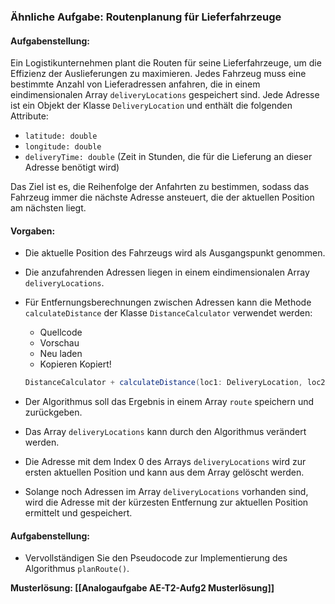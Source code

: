 ### Ähnliche Aufgabe: Routenplanung für Lieferfahrzeuge

#### Aufgabenstellung:

Ein Logistikunternehmen plant die Routen für seine Lieferfahrzeuge, um die Effizienz der Auslieferungen zu maximieren. Jedes Fahrzeug muss eine bestimmte Anzahl von Lieferadressen anfahren, die in einem eindimensionalen Array `deliveryLocations` gespeichert sind. Jede Adresse ist ein Objekt der Klasse `DeliveryLocation` und enthält die folgenden Attribute:

- `latitude: double`
- `longitude: double`
- `deliveryTime: double` (Zeit in Stunden, die für die Lieferung an dieser Adresse benötigt wird)

Das Ziel ist es, die Reihenfolge der Anfahrten zu bestimmen, sodass das Fahrzeug immer die nächste Adresse ansteuert, die der aktuellen Position am nächsten liegt.

#### Vorgaben:

- Die aktuelle Position des Fahrzeugs wird als Ausgangspunkt genommen.
- Die anzufahrenden Adressen liegen in einem eindimensionalen Array `deliveryLocations`.
- Für Entfernungsberechnungen zwischen Adressen kann die Methode `calculateDistance` der Klasse `DistanceCalculator` verwendet werden:
    
    - Quellcode
    - Vorschau
    - Neu laden
    - Kopieren Kopiert!
    
    ```java
    DistanceCalculator + calculateDistance(loc1: DeliveryLocation, loc2: DeliveryLocation): double { static }
    ```
    
- Der Algorithmus soll das Ergebnis in einem Array `route` speichern und zurückgeben.
- Das Array `deliveryLocations` kann durch den Algorithmus verändert werden.
- Die Adresse mit dem Index 0 des Arrays `deliveryLocations` wird zur ersten aktuellen Position und kann aus dem Array gelöscht werden.
- Solange noch Adressen im Array `deliveryLocations` vorhanden sind, wird die Adresse mit der kürzesten Entfernung zur aktuellen Position ermittelt und gespeichert.

#### Aufgabenstellung:

- Vervollständigen Sie den Pseudocode zur Implementierung des Algorithmus `planRoute()`.


**Musterlösung: [[Analogaufgabe AE-T2-Aufg2 Musterlösung]]**
